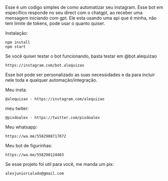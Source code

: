 Esse é um codigo simples de como automatizar seu instagram.
Esse bot em especifico responde no seu direct com o chatgpt, ao receber uma mensagem iniciando com gpt. 
Ele esta usando uma api que é minha, não tem limite de tokens, pode usar o quanto quiser.


Instalação:
```
npm install
npm start
```

Se você quiser testar o bot funcionando, basta testar em @bot.alequizao
```
https://instagram.com/bot.alequizao
```

Esse bot pode ser personalizado as suas necessidades e da para incluir nele toda e qualquer automação/integração. 


Meu insta: 
```
@alequizao - https://instagram.com/alequizao
```
meu twiter: 
```
@pixdoalex - https://twitter.com/pixdoalex
```
Meu whatsapp: 
```
https://wa.me/5582988717072
```
Meu bot de figurinhas:  
```
https://wa.me/558298124403
```

Se esse projeto foi util para você, me manda um pix:
```
alexjuniorcalado@gmail.com
```
